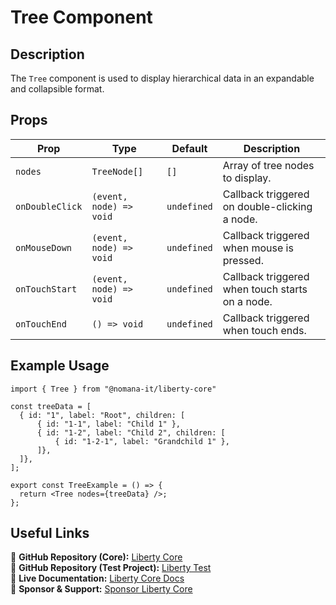 # Tree Component

## Description
The `Tree` component is used to display hierarchical data in an expandable and collapsible format.

## Props
| Prop           | Type                     | Default | Description                                      |
|---------------|------------------------|---------|--------------------------------------------------|
| `nodes`      | `TreeNode[]`          | `[]`   | Array of tree nodes to display.                 |
| `onDoubleClick` | `(event, node) => void` | `undefined` | Callback triggered on double-clicking a node. |
| `onMouseDown`  | `(event, node) => void` | `undefined` | Callback triggered when mouse is pressed.       |
| `onTouchStart` | `(event, node) => void` | `undefined` | Callback triggered when touch starts on a node. |
| `onTouchEnd`   | `() => void`         | `undefined` | Callback triggered when touch ends.            |

## Example Usage
```tsx
import { Tree } from "@nomana-it/liberty-core"

const treeData = [
  { id: "1", label: "Root", children: [
      { id: "1-1", label: "Child 1" },
      { id: "1-2", label: "Child 2", children: [
          { id: "1-2-1", label: "Grandchild 1" },
      ]},
  ]},
];

export const TreeExample = () => {
  return <Tree nodes={treeData} />;
};
```

## Useful Links
🔗 **GitHub Repository (Core):** [Liberty Core](https://github.com/fblettner/liberty-core/)  
🔗 **GitHub Repository (Test Project):** [Liberty Test](https://github.com/fblettner/liberty-test/)  
📖 **Live Documentation:** [Liberty Core Docs](https://docs.nomana-it.fr/liberty-core/)  
💖 **Sponsor & Support:** [Sponsor Liberty Core](https://github.com/sponsors/fblettner) 